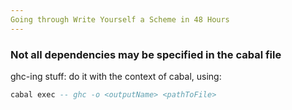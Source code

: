 ```yaml
---
Going through Write Yourself a Scheme in 48 Hours
---
```


### Not all dependencies may be specified in the cabal file

ghc-ing stuff: do it with the context of cabal, using:

```hs
cabal exec -- ghc -o <outputName> <pathToFile>
```
